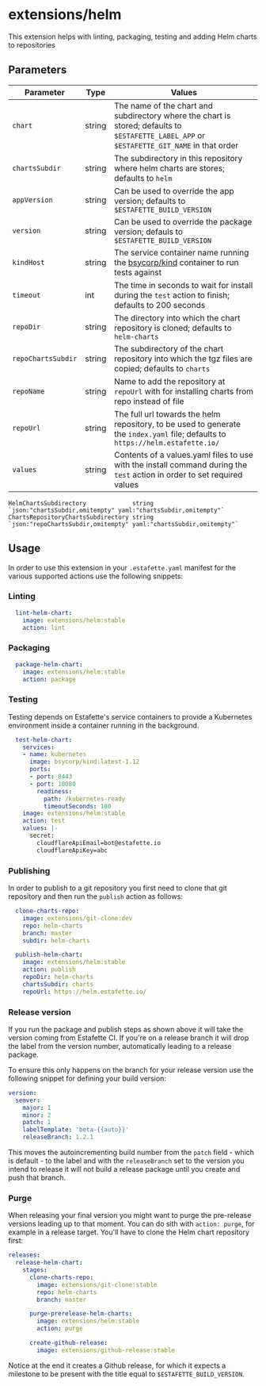 # extensions/helm

This extension helps with linting, packaging, testing and adding Helm charts to repositories

## Parameters

| Parameter          | Type     | Values |
| ------------------ | -------- | ------ |
| `chart`            | string   | The name of the chart and subdirectory where the chart is stored; defaults to `$ESTAFETTE_LABEL_APP` or `$ESTAFETTE_GIT_NAME` in that order |
| `chartsSubdir`     | string   | The subdirectory in this repository where helm charts are stores; defaults to `helm`                                                        |
| `appVersion`       | string   | Can be used to override the app version; defaults to `$ESTAFETTE_BUILD_VERSION`                                                             |
| `version`          | string   | Can be used to override the package version; defauls to `$ESTAFETTE_BUILD_VERSION`                                                          |
| `kindHost`         | string   | The service container name running the [bsycorp/kind](https://hub.docker.com/r/bsycorp/kind) container to run tests against                 |
| `timeout`          | int      | The time in seconds to wait for install during the `test` action to finish; defaults to 200 seconds                                         |
| `repoDir`          | string   | The directory into which the chart repository is cloned; defaults to `helm-charts`                                                          |
| `repoChartsSubdir` | string   | The subdirectory of the chart repository into which the tgz files are copied; defaults to `charts`                                          |
| `repoName`         | string   | Name to add the repository at `repoUrl` with for installing charts from repo instead of file                                                |
| `repoUrl`          | string   | The full url towards the helm repository, to be used to generate the `index.yaml` file; defaults to `https://helm.estafette.io/`            |
| `values`           | string   | Contents of a values.yaml files to use with the install command during the `test` action in order to set required values                    |

	HelmChartsSubdirectory             string `json:"chartsSubdir,omitempty" yaml:"chartsSubdir,omitempty"`
	ChartsRepositoryChartsSubdirectory string `json:"repoChartsSubdir,omitempty" yaml:"chartsSubdir,omitempty"`


## Usage

In order to use this extension in your `.estafette.yaml` manifest for the various supported actions use the following snippets:

### Linting

```yaml
  lint-helm-chart:
    image: extensions/helm:stable
    action: lint
```

### Packaging

```yaml
  package-helm-chart:
    image: extensions/helm:stable
    action: package
```

### Testing

Testing depends on Estafette's service containers to provide a Kubernetes environment inside a container running in the background.

```yaml
  test-helm-chart:
    services:
    - name: kubernetes
      image: bsycorp/kind:latest-1.12
      ports:
      - port: 8443
      - port: 10080
        readiness:
          path: /kubernetes-ready
          timeoutSeconds: 180
    image: extensions/helm:stable
    action: test
    values: |-
      secret:
        cloudflareApiEmail=bot@estafette.io
        cloudflareApiKey=abc
```

### Publishing

In order to publish to a git repository you first need to clone that git repository and then run the `publish` action as follows:

```yaml
  clone-charts-repo:
    image: extensions/git-clone:dev
    repo: helm-charts
    branch: master
    subdir: helm-charts

  publish-helm-chart:
    image: extensions/helm:stable
    action: publish
    repoDir: helm-charts
    chartsSubdir: charts
    repoUrl: https://helm.estafette.io/
```

### Release version

If you run the package and publish steps as shown above it will take the version coming from Estafette CI. If you're on a release branch it will drop the label from the version number, automatically leading to a release package.

To ensure this only happens on the branch for your release version use the following snippet for defining your build version:

```yaml
version:
  semver:
    major: 1
    minor: 2
    patch: 1
    labelTemplate: 'beta-{{auto}}'
    releaseBranch: 1.2.1
```

This moves the autoincrementing build number from the `patch` field - which is default - to the label and with the `releaseBranch` set to the version you intend to release it will not build a release package until you create and push that branch.

### Purge

When releasing your final version you might want to purge the pre-release versions leading up to that moment. You can do sith with `action: purge`, for example in a release target. You'll have to clone the Helm chart repository first:

```yaml
releases:
  release-helm-chart:
    stages:
      clone-charts-repo:
        image: extensions/git-clone:stable
        repo: helm-charts
        branch: master

      purge-prerelease-helm-charts:
        image: extensions/helm:stable
        action: purge

      create-github-release:
        image: extensions/github-release:stable
```

Notice at the end it creates a Github release, for which it expects a milestone to be present with the title equal to `$ESTAFETTE_BUILD_VERSION`.
